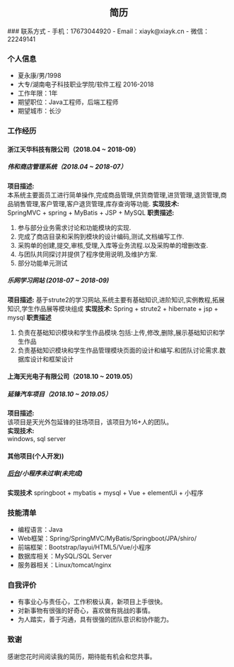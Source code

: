 <h2 align="center">简历</h2>
### 联系方式
- 手机：17673044920
- Email：xiayk@xiayk.cn
- 微信：22249141 

### 个人信息
 - 夏永康/男/1998 
 - 大专/湖南电子科技职业学院/软件工程 2016-2018
 - 工作年限：1年
 - 期望职位：Java工程师，后端工程师
 - 期望城市：长沙

### 工作经历
#### 浙江天华科技有限公司（2018.04 ~ 2018-09）
##### 伟和商店管理系统（2018.04 ~ 2018-07）
**项目描述:**  
本系统主要面员工进行简单操作,完成商品管理,供货商管理,进货管理,退货管理,商品销售管理,客户管理,客户退货管理,库存查询等功能. 
**实现技术:**  
SpringMVC + spring + MyBatis + JSP + MySQL 
**职责描述:**  
1. 参与部分业务需求讨论和功能模块的实现.
2. 完成了商店目录和采购到模块的设计编码,测试,文档编写工作.
3. 采购单的创建,提交,审核,受理,入库等业务流程.以及采购单的增删改查.
4. 与团队共同探讨并提供了程序使用说明,及维护方案.
5. 部分功能单元测试

##### 乐网学习网站 (2018-07 ~ 2018-09)
**项目描述:** 
基于strute2的学习网站,系统主要有基础知识,进阶知识,实例教程,拓展知识,学生作品展等模块组成
**实现技术:**
Spring + strute2 + hibernate + jsp + mysql
**职责描述**   
1. 负责在基础知识模块和学生作品模块.包括:上传,修改,删除,展示基础知识和学生作品
2. 负责基础知识模块和学生作品管理模块页面的设计和编写.和团队讨论需求.数据库设计和框架设计



#### 上海天光电子有限公司（2018.10 ~ 2019.05）
##### 延锋汽车项目（2018.10 ~ 2019.05） 
**项目描述:**  
该项目是天光外包延锋的驻场项目，该项目为16+人的团队。    
**实现技术:**     
windows, sql server   

#### 其他项目(个人开发))
##### [后台](https://xiayk.cc)/小程序未过审(未完成)
**实现技术**
springboot + mybatis + mysql + Vue + elementUi + 小程序

### 技能清单
- 编程语言：Java
- Web框架：Spring/SpringMVC/MyBatis/Springboot/JPA/shiro/
- 前端框架：Bootstrap/layui/HTML5/Vue/小程序
- 数据库相关：MySQL/SQL Server
- 服务器相关：Linux/tomcat/nginx

### 自我评价
- 有事业心与责任心，工作积极认真，新项目上手很快。
- 对新事物有很强的好奇心，喜欢做有挑战的事情。
- 为人踏实，善于沟通，具有很强的团队意识和协作能力。
### 致谢
感谢您花时间阅读我的简历，期待能有机会和您共事。